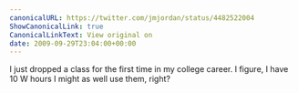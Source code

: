 ```yaml
---
canonicalURL: https://twitter.com/jmjordan/status/4482522004
ShowCanonicalLink: true
CanonicalLinkText: View original on
date: 2009-09-29T23:04:00+00:00
---
```

I just dropped a class for the first time in my college career. I figure, I have 10 W hours I might as well use them, right?